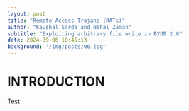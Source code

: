 ```yaml
---
layout: post
title: "Remote Access Trojans (RATs)"
author: "Kaushal Sarda and Nehal Zaman"
subtitle: "Exploiting arbitrary file write in BYOB 2.0"
date: 2024-09-06 10:45:13
background: '/img/posts/06.jpg'
---
```


# INTRODUCTION

Test